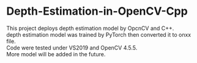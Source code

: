 # Depth-Estimation-in-OpenCV-Cpp
This project deploys depth estimation model by OpcnCV and C++.  
depth estimation model was trained by PyTorch then converted it to onxx file.  
Code were tested under VS2019 and OpenCV 4.5.5.  
More model will be added in the future.    
